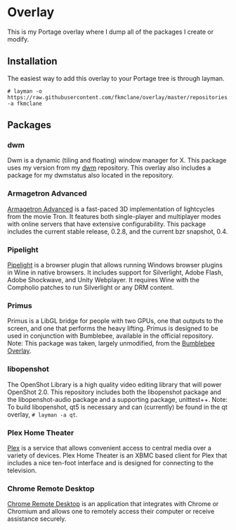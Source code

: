 Overlay
=======
This is my Portage overlay where I dump all of the packages I create or modify.

Installation
------------
The easiest way to add this overlay to your Portage tree is through layman.

```
# layman -o https://raw.githubusercontent.com/fkmclane/overlay/master/repositories.xml -a fkmclane
```

Packages
--------
### dwm ###
Dwm is a dynamic (tiling and floating) window manager for X. This package uses my version from my [dwm](https://github.com/fkmclane/dwm) repository. This overlay also includes a package for my dwmstatus also located in the repository.

### Armagetron Advanced ###
[Armagetron Advanced](http://armagetronad.org) is a fast-paced 3D implementation of lightcycles from the movie Tron. It features both single-player and multiplayer modes with online servers that have extensive configurability. This package includes the current stable release, 0.2.8, and the current bzr snapshot, 0.4.

### Pipelight ###
[Pipelight](https://launchpad.net/pipelight) is a browser plugin that allows running Windows browser plugins in Wine in native browsers. It includes support for Silverlight, Adobe Flash, Adobe Shockwave, and Unity Webplayer. It requires Wine with the Compholio patches to run Silverlight or any DRM content.

### Primus ###
Primus is a LibGL bridge for people with two GPUs, one that outputs to the screen, and one that performs the heavy lifting. Primus is designed to be used in conjunction with Bumblebee, available in the official repository. Note: This package was taken, largely unmodified, from the [Bumblebee Overlay](https://github.com/Bumblebee-Project/bumblebee-gentoo).

### libopenshot ###
The OpenShot Library is a high quality video editing library that will power OpenShot 2.0. This repository includes both the libopenshot package and the libopenshot-audio package and a supporting package, unittest++. Note: To build libopenshot, qt5 is necessary and can (currently) be found in the qt overlay, `# layman -a qt`.

### Plex Home Theater ###
[Plex](http://plex.tv) is a service that allows convenient access to central media over a variety of devices. Plex Home Theater is an XBMC based client for Plex that includes a nice ten-foot interface and is designed for connecting to the television.

### Chrome Remote Desktop ###
[Chrome Remote Desktop](http://chrome.google.com/remotedesktop) is an application that integrates with Chrome or Chromium and allows one to remotely access their computer or receive assistance securely.
